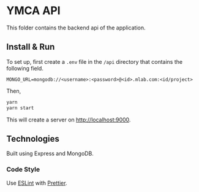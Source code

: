 # YMCA API

This folder contains the backend api of the application.

## Install & Run

To set up, first create a `.env` file in the `/api` directory that contains the following field.

```
MONGO_URL=mongodb://<username>:<password>@<id>.mlab.com:<id/project>
```

Then, 

```bash
yarn
yarn start
```

This will create a server on [http://localhost:9000](http://localhost:9000).

## Technologies

Built using Express and MongoDB.

### Code Style

Use [ESLint](https://eslint.org) with [Prettier](https://prettier.io/).
